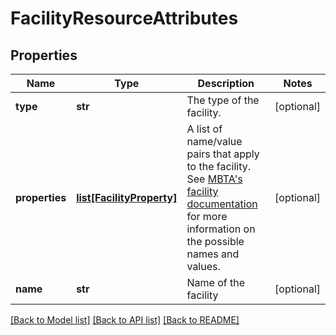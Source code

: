 # FacilityResourceAttributes

## Properties
Name | Type | Description | Notes
------------ | ------------- | ------------- | -------------
**type** | **str** | The type of the facility. | [optional] 
**properties** | [**list[FacilityProperty]**](FacilityProperty.md) | A list of name/value pairs that apply to the facility. See [MBTA&#39;s facility documentation](https://www.mbta.com/developers/gtfs/f#facilities_properties_definitions) for more information on the possible names and values. | [optional] 
**name** | **str** | Name of the facility | [optional] 

[[Back to Model list]](../README.md#documentation-for-models) [[Back to API list]](../README.md#documentation-for-api-endpoints) [[Back to README]](../README.md)


